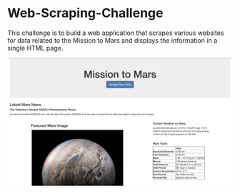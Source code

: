 # Web-Scraping-Challenge

This challenge is to build a web application that scrapes various websites for data related to the Mission to Mars and displays the information in a single HTML page.

![mission_to_mars](img/Mars1.png)

